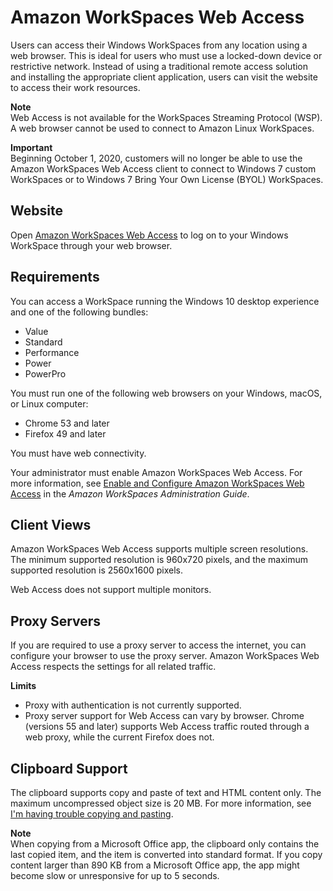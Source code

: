 # Amazon WorkSpaces Web Access<a name="amazon-workspaces-web-access"></a>

Users can access their Windows WorkSpaces from any location using a web browser\. This is ideal for users who must use a locked\-down device or restrictive network\. Instead of using a traditional remote access solution and installing the appropriate client application, users can visit the website to access their work resources\.

**Note**  
Web Access is not available for the WorkSpaces Streaming Protocol \(WSP\)\.
A web browser cannot be used to connect to Amazon Linux WorkSpaces\.

**Important**  
Beginning October 1, 2020, customers will no longer be able to use the Amazon WorkSpaces Web Access client to connect to Windows 7 custom WorkSpaces or to Windows 7 Bring Your Own License \(BYOL\) WorkSpaces\.

## Website<a name="web-access-url"></a>

Open [Amazon WorkSpaces Web Access](https://clients.amazonworkspaces.com/webclient) to log on to your Windows WorkSpace through your web browser\.

## Requirements<a name="web-access-requirements"></a>

You can access a WorkSpace running the Windows 10 desktop experience and one of the following bundles:
+ Value
+ Standard
+ Performance
+ Power
+ PowerPro

You must run one of the following web browsers on your Windows, macOS, or Linux computer:
+ Chrome 53 and later
+ Firefox 49 and later

You must have web connectivity\.

Your administrator must enable Amazon WorkSpaces Web Access\. For more information, see [Enable and Configure Amazon WorkSpaces Web Access](https://docs.aws.amazon.com/workspaces/latest/adminguide/web-access.html) in the *Amazon WorkSpaces Administration Guide*\.

## Client Views<a name="web-access-views"></a>

Amazon WorkSpaces Web Access supports multiple screen resolutions\. The minimum supported resolution is 960x720 pixels, and the maximum supported resolution is 2560x1600 pixels\.

Web Access does not support multiple monitors\.

## Proxy Servers<a name="web-access-proxy"></a>

If you are required to use a proxy server to access the internet, you can configure your browser to use the proxy server\. Amazon WorkSpaces Web Access respects the settings for all related traffic\.

**Limits**
+ Proxy with authentication is not currently supported\.
+ Proxy server support for Web Access can vary by browser\. Chrome \(versions 55 and later\) supports Web Access traffic routed through a web proxy, while the current Firefox does not\.

## Clipboard Support<a name="web_clipboard_support"></a>

The clipboard supports copy and paste of text and HTML content only\. The maximum uncompressed object size is 20 MB\. For more information, see [I'm having trouble copying and pasting](client_troubleshooting.md#copy_paste)\.

**Note**  
When copying from a Microsoft Office app, the clipboard only contains the last copied item, and the item is converted into standard format\. If you copy content larger than 890 KB from a Microsoft Office app, the app might become slow or unresponsive for up to 5 seconds\. 